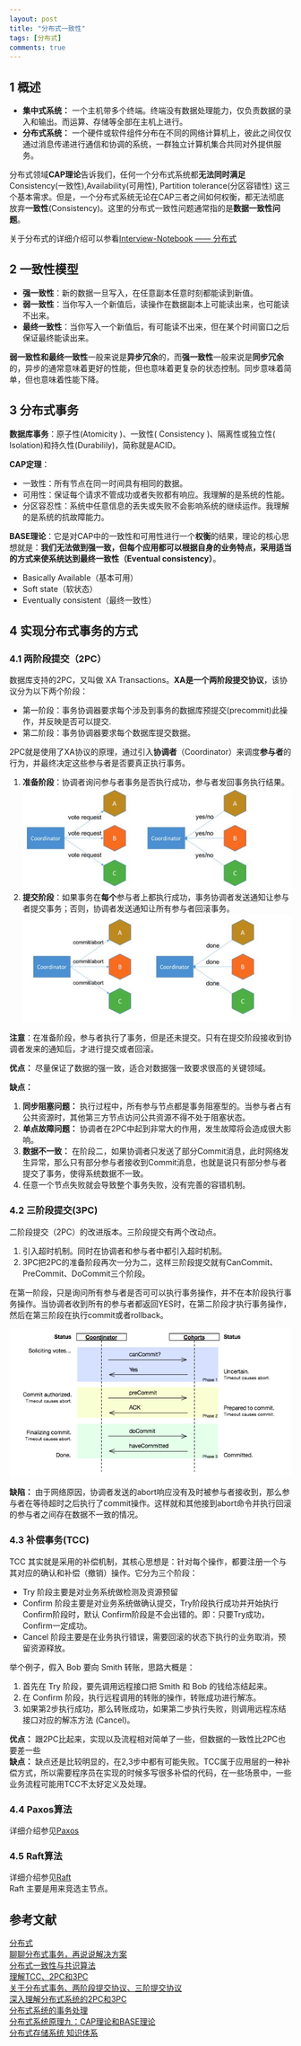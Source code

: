 ```yaml
---
layout: post
title: "分布式一致性"
tags: [分布式]
comments: true
---
```



## 1 概述
- **集中式系统：** 一个主机带多个终端。终端没有数据处理能力，仅负责数据的录入和输出。而运算、存储等全部在主机上进行。
- **分布式系统：** 一个硬件或软件组件分布在不同的网络计算机上，彼此之间仅仅通过消息传递进行通信和协调的系统，一群独立计算机集合共同对外提供服务。

分布式领域**CAP理论**告诉我们，任何一个分布式系统都**无法同时满足**Consistency(一致性),Availability(可用性), Partition tolerance(分区容错性) 这三个基本需求。但是，一个分布式系统无论在CAP三者之间如何权衡，都无法彻底放弃**一致性**(Consistency)。这里的分布式一致性问题通常指的是**数据一致性问题**。   

关于分布式的详细介绍可以参看[Interview-Notebook —— 分布式](https://github.com/CyC2018/CS-Notes/blob/master/docs/notes/%E5%88%86%E5%B8%83%E5%BC%8F.md)

## 2 一致性模型
- **强一致性**：新的数据一旦写入，在任意副本任意时刻都能读到新值。
- **弱一致性**：当你写入一个新值后，读操作在数据副本上可能读出来，也可能读不出来。
- **最终一致性**：当你写入一个新值后，有可能读不出来，但在某个时间窗口之后保证最终能读出来。

**弱一致性和最终一致性**一般来说是**异步冗余**的，而**强一致性**一般来说是**同步冗余**的，异步的通常意味着更好的性能，但也意味着更复杂的状态控制。同步意味着简单，但也意味着性能下降。    

## 3 分布式事务
**数据库事务**：原子性(Atomicity )、一致性( Consistency )、隔离性或独立性( Isolation)和持久性(Durabilily)，简称就是ACID。   

**CAP定理**：
- 一致性：所有节点在同一时间具有相同的数据。
- 可用性：保证每个请求不管成功或者失败都有响应。我理解的是系统的性能。
- 分区容忍性：系统中任意信息的丢失或失败不会影响系统的继续运作。我理解的是系统的抗故障能力。

**BASE理论**：它是对CAP中的一致性和可用性进行一个**权衡**的结果，理论的核心思想就是：**我们无法做到强一致，但每个应用都可以根据自身的业务特点，采用适当的方式来使系统达到最终一致性（Eventual consistency）**。
- Basically Available（基本可用）
- Soft state（软状态）
- Eventually consistent（最终一致性）

## 4 实现分布式事务的方式
### 4.1 两阶段提交（2PC）
数据库支持的2PC，又叫做 XA Transactions。**XA是一个两阶段提交协议**，该协议分为以下两个阶段：
- 第一阶段：事务协调器要求每个涉及到事务的数据库预提交(precommit)此操作，并反映是否可以提交.
- 第二阶段：事务协调器要求每个数据库提交数据。   

2PC就是使用了XA协议的原理，通过引入**协调者**（Coordinator）来调度**参与者**的行为，并最终决定这些参与者是否要真正执行事务。
1. **准备阶段**：协调者询问参与者事务是否执行成功，参与者发回事务执行结果。
    ![2pc_1](https://raw.githubusercontent.com/Andr-Robot/iMarkdownPhotos/master/Res/2pc_1.jpg)
2. **提交阶段**：如果事务在**每个**参与者上都执行成功，事务协调者发送通知让参与者提交事务；否则，协调者发送通知让所有参与者回滚事务。
    ![2pc_2](https://raw.githubusercontent.com/Andr-Robot/iMarkdownPhotos/master/Res/2pc_2.jpg)

**注意**：在准备阶段，参与者执行了事务，但是还未提交。只有在提交阶段接收到协调者发来的通知后，才进行提交或者回滚。

**优点：** 尽量保证了数据的强一致，适合对数据强一致要求很高的关键领域。   

**缺点：** 
1. **同步阻塞问题：** 执行过程中，所有参与节点都是事务阻塞型的。当参与者占有公共资源时，其他第三方节点访问公共资源不得不处于阻塞状态。
2. **单点故障问题：** 协调者在2PC中起到非常大的作用，发生故障将会造成很大影响。
3. **数据不一致：** 在阶段二，如果协调者只发送了部分Commit消息，此时网络发生异常，那么只有部分参与者接收到Commit消息，也就是说只有部分参与者提交了事务，使得系统数据不一致。
4. 任意一个节点失败就会导致整个事务失败，没有完善的容错机制。

### 4.2 三阶段提交(3PC)
二阶段提交（2PC）的改进版本。三阶段提交有两个改动点。
1. 引入超时机制。同时在协调者和参与者中都引入超时机制。
2. 3PC把2PC的准备阶段再次一分为二，这样三阶段提交就有CanCommit、PreCommit、DoCommit三个阶段。

在第一阶段，只是询问所有参与者是否可可以执行事务操作，并不在本阶段执行事务操作。当协调者收到所有的参与者都返回YES时，在第二阶段才执行事务操作，然后在第三阶段在执行commit或者rollback。   

![3pc](https://raw.githubusercontent.com/Andr-Robot/iMarkdownPhotos/master/Res/3pc.png)   

**缺陷：** 由于网络原因，协调者发送的abort响应没有及时被参与者接收到，那么参与者在等待超时之后执行了commit操作。这样就和其他接到abort命令并执行回滚的参与者之间存在数据不一致的情况。

### 4.3 补偿事务(TCC)
TCC 其实就是采用的补偿机制，其核心思想是：针对每个操作，都要注册一个与其对应的确认和补偿（撤销）操作。它分为三个阶段：
- Try 阶段主要是对业务系统做检测及资源预留
- Confirm 阶段主要是对业务系统做确认提交，Try阶段执行成功并开始执行Confirm阶段时，默认 Confirm阶段是不会出错的。即：只要Try成功，Confirm一定成功。
- Cancel 阶段主要是在业务执行错误，需要回滚的状态下执行的业务取消，预留资源释放。

举个例子，假入 Bob 要向 Smith 转账，思路大概是：   
1. 首先在 Try 阶段，要先调用远程接口把 Smith 和 Bob 的钱给冻结起来。
2. 在 Confirm 阶段，执行远程调用的转账的操作，转账成功进行解冻。
3. 如果第2步执行成功，那么转账成功，如果第二步执行失败，则调用远程冻结接口对应的解冻方法 (Cancel)。

**优点：** 跟2PC比起来，实现以及流程相对简单了一些，但数据的一致性比2PC也要差一些    
**缺点：** 缺点还是比较明显的，在2,3步中都有可能失败。TCC属于应用层的一种补偿方式，所以需要程序员在实现的时候多写很多补偿的代码，在一些场景中，一些业务流程可能用TCC不太好定义及处理。

### 4.4 Paxos算法
详细介绍参见[Paxos](https://github.com/CyC2018/CS-Notes/blob/master/docs/notes/%E5%88%86%E5%B8%83%E5%BC%8F.md#%E4%BA%94paxos)

### 4.5 Raft算法
详细介绍参见[Raft](https://github.com/CyC2018/CS-Notes/blob/master/docs/notes/%E5%88%86%E5%B8%83%E5%BC%8F.md#%E5%85%ADraft)   
Raft 主要是用来竞选主节点。

## 参考文献
[分布式](https://github.com/CyC2018/CS-Notes/blob/master/docs/notes/%E5%88%86%E5%B8%83%E5%BC%8F.md)    
[聊聊分布式事务，再说说解决方案](https://www.cnblogs.com/savorboard/p/distributed-system-transaction-consistency.html)   
[分布式一致性与共识算法](https://draveness.me/consensus)   
[理解TCC、2PC和3PC](http://anruence.com/2018/03/05/tcc-2pc-3pc/)   
[关于分布式事务、两阶段提交协议、三阶提交协议](http://www.hollischuang.com/archives/681)    
[深入理解分布式系统的2PC和3PC](http://www.hollischuang.com/archives/1580)   
[分布式系统的事务处理](https://coolshell.cn/articles/10910.html)    
[分布式系统原理九：CAP理论和BASE理论](http://feixiao.github.io/2017/03/14/fbsxt9/)   
[分布式存储系统 知识体系](http://wuchong.me/blog/2014/08/07/distributed-storage-system-knowledge/)    

